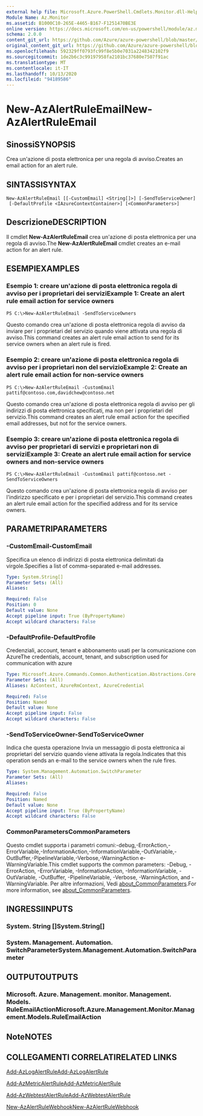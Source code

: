```yaml
---
external help file: Microsoft.Azure.PowerShell.Cmdlets.Monitor.dll-Help.xml
Module Name: Az.Monitor
ms.assetid: B1000C10-265E-4465-B167-F1251470BE3E
online version: https://docs.microsoft.com/en-us/powershell/module/az.monitor/new-azalertruleemail
schema: 2.0.0
content_git_url: https://github.com/Azure/azure-powershell/blob/master/src/Monitor/Monitor/help/New-AzAlertRuleEmail.md
original_content_git_url: https://github.com/Azure/azure-powershell/blob/master/src/Monitor/Monitor/help/New-AzAlertRuleEmail.md
ms.openlocfilehash: 592329ff0793fc99f8e5b0e7031a2248342102f9
ms.sourcegitcommit: 1de2b6c3c99197958fa2101bc37680e7507f91ac
ms.translationtype: MT
ms.contentlocale: it-IT
ms.lasthandoff: 10/13/2020
ms.locfileid: "94189586"
---
```

# <span data-ttu-id="049b1-101">New-AzAlertRuleEmail</span><span class="sxs-lookup"><span data-stu-id="049b1-101">New-AzAlertRuleEmail</span></span>

## <span data-ttu-id="049b1-102">Sinossi</span><span class="sxs-lookup"><span data-stu-id="049b1-102">SYNOPSIS</span></span>
<span data-ttu-id="049b1-103">Crea un'azione di posta elettronica per una regola di avviso.</span><span class="sxs-lookup"><span data-stu-id="049b1-103">Creates an email action for an alert rule.</span></span>

## <span data-ttu-id="049b1-104">SINTASSI</span><span class="sxs-lookup"><span data-stu-id="049b1-104">SYNTAX</span></span>

```
New-AzAlertRuleEmail [[-CustomEmail] <String[]>] [-SendToServiceOwner]
 [-DefaultProfile <IAzureContextContainer>] [<CommonParameters>]
```

## <span data-ttu-id="049b1-105">Descrizione</span><span class="sxs-lookup"><span data-stu-id="049b1-105">DESCRIPTION</span></span>
<span data-ttu-id="049b1-106">Il cmdlet **New-AzAlertRuleEmail** crea un'azione di posta elettronica per una regola di avviso.</span><span class="sxs-lookup"><span data-stu-id="049b1-106">The **New-AzAlertRuleEmail** cmdlet creates an e-mail action for an alert rule.</span></span>

## <span data-ttu-id="049b1-107">ESEMPI</span><span class="sxs-lookup"><span data-stu-id="049b1-107">EXAMPLES</span></span>

### <span data-ttu-id="049b1-108">Esempio 1: creare un'azione di posta elettronica regola di avviso per i proprietari dei servizi</span><span class="sxs-lookup"><span data-stu-id="049b1-108">Example 1: Create an alert rule email action for service owners</span></span>
```
PS C:\>New-AzAlertRuleEmail -SendToServiceOwners
```

<span data-ttu-id="049b1-109">Questo comando crea un'azione di posta elettronica regola di avviso da inviare per i proprietari del servizio quando viene attivata una regola di avviso.</span><span class="sxs-lookup"><span data-stu-id="049b1-109">This command creates an alert rule email action to send for its service owners when an alert rule is fired.</span></span>

### <span data-ttu-id="049b1-110">Esempio 2: creare un'azione di posta elettronica regola di avviso per i proprietari non del servizio</span><span class="sxs-lookup"><span data-stu-id="049b1-110">Example 2: Create an alert rule email action for non-service owners</span></span>
```
PS C:\>New-AzAlertRuleEmail -CustomEmail pattif@contoso.com,davidchew@contoso.net
```

<span data-ttu-id="049b1-111">Questo comando crea un'azione di posta elettronica regola di avviso per gli indirizzi di posta elettronica specificati, ma non per i proprietari del servizio.</span><span class="sxs-lookup"><span data-stu-id="049b1-111">This command creates an alert rule email action for the specified email addresses, but not for the service owners.</span></span>

### <span data-ttu-id="049b1-112">Esempio 3: creare un'azione di posta elettronica regola di avviso per proprietari di servizi e proprietari non di servizi</span><span class="sxs-lookup"><span data-stu-id="049b1-112">Example 3: Create an alert rule email action for service owners and non-service owners</span></span>
```
PS C:\>New-AzAlertRuleEmail -CustomEmail pattif@contoso.net -SendToServiceOwners
```

<span data-ttu-id="049b1-113">Questo comando crea un'azione di posta elettronica regola di avviso per l'indirizzo specificato e per i proprietari del servizio.</span><span class="sxs-lookup"><span data-stu-id="049b1-113">This command creates an alert rule email action for the specified address and for its service owners.</span></span>

## <span data-ttu-id="049b1-114">PARAMETRI</span><span class="sxs-lookup"><span data-stu-id="049b1-114">PARAMETERS</span></span>

### <span data-ttu-id="049b1-115">-CustomEmail</span><span class="sxs-lookup"><span data-stu-id="049b1-115">-CustomEmail</span></span>
<span data-ttu-id="049b1-116">Specifica un elenco di indirizzi di posta elettronica delimitati da virgole.</span><span class="sxs-lookup"><span data-stu-id="049b1-116">Specifies a list of comma-separated e-mail addresses.</span></span>

```yaml
Type: System.String[]
Parameter Sets: (All)
Aliases:

Required: False
Position: 0
Default value: None
Accept pipeline input: True (ByPropertyName)
Accept wildcard characters: False
```

### <span data-ttu-id="049b1-117">-DefaultProfile</span><span class="sxs-lookup"><span data-stu-id="049b1-117">-DefaultProfile</span></span>
<span data-ttu-id="049b1-118">Credenziali, account, tenant e abbonamento usati per la comunicazione con Azure</span><span class="sxs-lookup"><span data-stu-id="049b1-118">The credentials, account, tenant, and subscription used for communication with azure</span></span>

```yaml
Type: Microsoft.Azure.Commands.Common.Authentication.Abstractions.Core.IAzureContextContainer
Parameter Sets: (All)
Aliases: AzContext, AzureRmContext, AzureCredential

Required: False
Position: Named
Default value: None
Accept pipeline input: False
Accept wildcard characters: False
```

### <span data-ttu-id="049b1-119">-SendToServiceOwner</span><span class="sxs-lookup"><span data-stu-id="049b1-119">-SendToServiceOwner</span></span>
<span data-ttu-id="049b1-120">Indica che questa operazione Invia un messaggio di posta elettronica ai proprietari del servizio quando viene attivata la regola.</span><span class="sxs-lookup"><span data-stu-id="049b1-120">Indicates that this operation sends an e-mail to the service owners when the rule fires.</span></span>

```yaml
Type: System.Management.Automation.SwitchParameter
Parameter Sets: (All)
Aliases:

Required: False
Position: Named
Default value: None
Accept pipeline input: True (ByPropertyName)
Accept wildcard characters: False
```

### <span data-ttu-id="049b1-121">CommonParameters</span><span class="sxs-lookup"><span data-stu-id="049b1-121">CommonParameters</span></span>
<span data-ttu-id="049b1-122">Questo cmdlet supporta i parametri comuni:-debug,-ErrorAction,-ErrorVariable,-InformationAction,-InformationVariable,-OutVariable,-OutBuffer,-PipelineVariable,-Verbose,-WarningAction e-WarningVariable.</span><span class="sxs-lookup"><span data-stu-id="049b1-122">This cmdlet supports the common parameters: -Debug, -ErrorAction, -ErrorVariable, -InformationAction, -InformationVariable, -OutVariable, -OutBuffer, -PipelineVariable, -Verbose, -WarningAction, and -WarningVariable.</span></span> <span data-ttu-id="049b1-123">Per altre informazioni, Vedi [about_CommonParameters](http://go.microsoft.com/fwlink/?LinkID=113216).</span><span class="sxs-lookup"><span data-stu-id="049b1-123">For more information, see [about_CommonParameters](http://go.microsoft.com/fwlink/?LinkID=113216).</span></span>

## <span data-ttu-id="049b1-124">INGRESSI</span><span class="sxs-lookup"><span data-stu-id="049b1-124">INPUTS</span></span>

### <span data-ttu-id="049b1-125">System. String []</span><span class="sxs-lookup"><span data-stu-id="049b1-125">System.String[]</span></span>

### <span data-ttu-id="049b1-126">System. Management. Automation. SwitchParameter</span><span class="sxs-lookup"><span data-stu-id="049b1-126">System.Management.Automation.SwitchParameter</span></span>

## <span data-ttu-id="049b1-127">OUTPUT</span><span class="sxs-lookup"><span data-stu-id="049b1-127">OUTPUTS</span></span>

### <span data-ttu-id="049b1-128">Microsoft. Azure. Management. monitor. Management. Models. RuleEmailAction</span><span class="sxs-lookup"><span data-stu-id="049b1-128">Microsoft.Azure.Management.Monitor.Management.Models.RuleEmailAction</span></span>

## <span data-ttu-id="049b1-129">Note</span><span class="sxs-lookup"><span data-stu-id="049b1-129">NOTES</span></span>

## <span data-ttu-id="049b1-130">COLLEGAMENTI CORRELATI</span><span class="sxs-lookup"><span data-stu-id="049b1-130">RELATED LINKS</span></span>

[<span data-ttu-id="049b1-131">Add-AzLogAlertRule</span><span class="sxs-lookup"><span data-stu-id="049b1-131">Add-AzLogAlertRule</span></span>](./Add-AzLogAlertRule.md)

[<span data-ttu-id="049b1-132">Add-AzMetricAlertRule</span><span class="sxs-lookup"><span data-stu-id="049b1-132">Add-AzMetricAlertRule</span></span>](./Add-AzMetricAlertRule.md)

[<span data-ttu-id="049b1-133">Add-AzWebtestAlertRule</span><span class="sxs-lookup"><span data-stu-id="049b1-133">Add-AzWebtestAlertRule</span></span>](./Add-AzWebtestAlertRule.md)

[<span data-ttu-id="049b1-134">New-AzAlertRuleWebhook</span><span class="sxs-lookup"><span data-stu-id="049b1-134">New-AzAlertRuleWebhook</span></span>](./New-AzAlertRuleWebhook.md)


